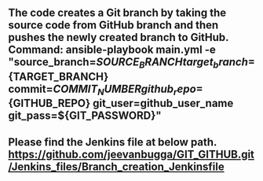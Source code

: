 The code creates a Git branch by taking the source code from GitHub branch and then pushes the newly created branch to GitHub.
Command: ansible-playbook main.yml -e "source_branch=${SOURCE_BRANCH} target_branch=${TARGET_BRANCH} commit=${COMMIT_NUMBER} github_repo=${GITHUB_REPO} git_user=github_user_name git_pass=${GIT_PASSWORD}"
--
Please find the Jenkins file at below path.
https://github.com/jeevanbugga/GIT_GITHUB.git/Jenkins_files/Branch_creation_Jenkinsfile
--
